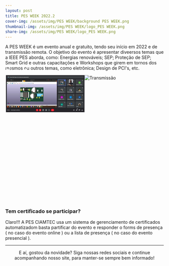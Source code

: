 ```yaml
---
layout: post
title: PES WEEK 2022.2
cover-img: /assets/img/PES WEEK/background PES WEEK.png
thumbnail-img: /assets/img/PES WEEK/logo_PES WEEK.png
share-img: /assets/img/PES WEEK/logo_PES WEEK.png
---
```


  A PES WEEK é um evento anual e gratuito, tendo seu início em 2022 e de transmissão remota. O objetivo do evento é apresentar diveersos temas que a IEEE PES aborda, como: Energias renováveis; SEP; Proteção de SEP; Smart Grid e outras capacitações e Workshops que girem em tornos dos mesmos ou outros temas, como eletrônica;  Design de PCI's, etc.


<style type="text/css">
  .slider{
   margin: 0 auto;
   width: 500px;
   height: 400px;
   overflow: hidden;
  } 

  .slides{
    width: 200%;
    height: 400px;
    display: flex;
  }

  .slides input{
    display: none;
  }

  .slide{
    width: 25%;
    position: relative;
  }

  .slide img{
    width: 500px;
  }

  .manual-navigation{
    position: absolute;
    width: 500;
    margin-top: -30px;
    display: flex;
    justify-content: center; 
  }

  .manual-btn{
    border: 2px solid #FFF;
    padding: 5px;
    border-radius: 10px;
    cursor: pointer;
    transition: 1s;
  }

  .manual-btn:not(:last-child){
    margin-right: 40px;
  }

  #radio1-checked ~ .first{
    margin-left: 0;
  }

  #radio2-checked ~ .first{
    margin-left: -25%;
  }

  .navegation-auto div{
    border: 2px solid #20a6ff
    padding: 5px;
    border-radius: 10px;
    cursor: pointer;
    transition: 1s;
  }

  .navegation-auto{
    position: absolute;
    width: 500px;
    margin-top: 360px;
    display: flex;
    justify-content: center;
  }

  .navegation-auto div:not(:last-child){
    margin-right: 40px;
  }

  #radio1:checked ~ .navigation-auto .auto-btn1{
    background-color #FFF;
  }

  #radio2:checked ~ .navigation-auto .auto-btn2{
    background-color #FFF;
  }

  

  </style>

  

  



  <div class="slider">
    <!--Radio buttons-->
    <div class="slides"> 

   <input type="radio" name="radio-btn" id="radio1">
   <input type="radio" name="radio-btn" id="radio2">
      <!--fim Radio buttons-->

  <!--Slide imagens-->
  <div class="slide first">
       <img src="/assets/img/PES WEEK/KICAD_PES_WEEK.jpeg" alt="KICAD" />
    </div>
    <div class="slide">
       <img src="/assets/img/PES WEEK/Transmissão_PES_WEEK.jpeg" alt="Transmissão" />
  </div>

  <div class="navigation-auto">
    <div class="auto-btn1"></div>
    <div class="auto-btn2"></div>
  </div>

  <div class="manual-navigation">
    <label for="radio1" class="manual-btn"></label>
    <label for="radio2" class="manual-btn"></label>
  </div>

  </div>

  </div>
  
  
### Tem certificado se participar?
  Claro!!! A PES CIAMTEC usa um sistema de gerenciamento de certificados automatizadom basta partificar do evento e responder o forms de presença ( no caso do evento online ) ou a lista de presença ( no caso do evento presencial ).

---
<p style="text-align: center;">
E aí, gostou da novidade?
Siga nossas redes sociais e continue acompanhando nosso site, para manter-se sempre bem informado!
</p>
